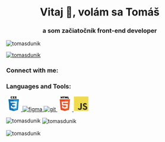 <h1 align="center">Vitaj 👋, volám sa Tomáš</h1>
<h3 align="center">a som začiatočník front-end developer</h3>

<p align="left"> <img src="https://komarev.com/ghpvc/?username=tomasdunik&label=Profile%20views&color=0e75b6&style=flat" alt="tomasdunik" /> </p>

<p align="left"> <a href="https://github.com/ryo-ma/github-profile-trophy"><img src="https://github-profile-trophy.vercel.app/?username=tomasdunik" alt="tomasdunik" /></a> </p>

<h3 align="left">Connect with me:</h3>
<p align="left">
</p>

<h3 align="left">Languages and Tools:</h3>
<p align="left"> <a href="https://www.w3schools.com/css/" target="_blank" rel="noreferrer"> <img src="https://raw.githubusercontent.com/devicons/devicon/master/icons/css3/css3-original-wordmark.svg" alt="css3" width="40" height="40"/> </a> <a href="https://www.figma.com/" target="_blank" rel="noreferrer"> <img src="https://www.vectorlogo.zone/logos/figma/figma-icon.svg" alt="figma" width="40" height="40"/> </a> <a href="https://git-scm.com/" target="_blank" rel="noreferrer"> <img src="https://www.vectorlogo.zone/logos/git-scm/git-scm-icon.svg" alt="git" width="40" height="40"/> </a> <a href="https://www.w3.org/html/" target="_blank" rel="noreferrer"> <img src="https://raw.githubusercontent.com/devicons/devicon/master/icons/html5/html5-original-wordmark.svg" alt="html5" width="40" height="40"/> </a> <a href="https://developer.mozilla.org/en-US/docs/Web/JavaScript" target="_blank" rel="noreferrer"> <img src="https://raw.githubusercontent.com/devicons/devicon/master/icons/javascript/javascript-original.svg" alt="javascript" width="40" height="40"/> </a> </p>

<p><img align="left" src="https://github-readme-stats.vercel.app/api/top-langs?username=tomasdunik&show_icons=true&locale=en&layout=compact" alt="tomasdunik" /></p>

<p>&nbsp;<img align="center" src="https://github-readme-stats.vercel.app/api?username=tomasdunik&show_icons=true&locale=en" alt="tomasdunik" /></p>

<p><img align="center" src="https://github-readme-streak-stats.herokuapp.com/?user=tomasdunik&" alt="tomasdunik" /></p>
